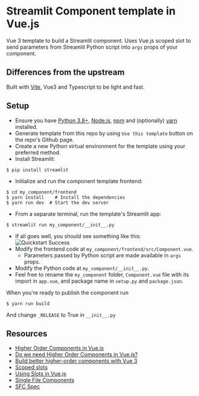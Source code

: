 # Streamlit Component template in Vue.js

Vue 3 template to build a Streamlit component. Uses Vue.js scoped slot to send parameters from Streamlit Python script into `args` props of your component.

## Differences from the upstream

Built with [Vite](https://vitejs.dev/), Vue3 and Typescript to be light and fast.

## Setup


- Ensure you have [Python 3.8+](https://www.python.org/downloads/), [Node.js](https://nodejs.org), [npm](https://docs.npmjs.com/downloading-and-installing-node-js-and-npm) and (optionally) [yarn](https://yarnpkg.com/getting-started/install)  installed.
- Generate template from this repo by using `Use this template` button on the repo's Github page.
- Create a new Python virtual environment for the template using your preferred method.
- Install Streamlit:

```
$ pip install streamlit
```

- Initialize and run the component template frontend:

```
$ cd my_component/frontend
$ yarn install    # Install the dependencies
$ yarn run dev  # Start the dev server
```

- From a separate terminal, run the template's Streamlit app:

```
$ streamlit run my_component/__init__.py
```

- If all goes well, you should see something like this:
  ![Quickstart Success](quickstart.png)
- Modify the frontend code at `my_component/frontend/src/Component.vue`.
  - Parameters passed by Python script are made available in `args` props.
- Modify the Python code at `my_component/__init__.py`.
- Feel free to rename the `my_component` folder, `Component.vue` file with its import in `app.vue`, and package name in `setup.py` and `package.json`.

When you're ready to publish the component run
```
$ yarn run build
```
And change `_RELEASE` to True in `__init__.py`

## Resources

- [Higher Order Components in Vue.js](https://medium.com/bethink-pl/higher-order-components-in-vue-js-a79951ac9176)
- [Do we need Higher Order Components in Vue.js?](https://medium.com/bethink-pl/do-we-need-higher-order-components-in-vue-js-87c0aa608f48)
- [Build better higher-order components with Vue 3](https://blog.logrocket.com/build-better-higher-order-components-with-vue-3/)
- [Scoped slots](https://v3.vuejs.org/guide/component-slots.html#scoped-slots)
- [Using Slots in Vue.js](https://www.smashingmagazine.com/2019/07/using-slots-vue-js/)
- [Single File Components](https://v3.vuejs.org/guide/single-file-component.html)
- [SFC Spec](https://vue-loader.vuejs.org/spec.html)
